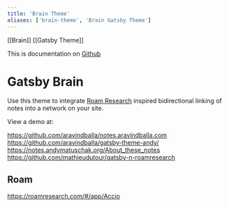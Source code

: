 ```yaml
---
title: 'Brain Theme'
aliases: ['brain-theme', 'Brain Gatsby Theme']
---
```


[[Brain]] [[Gatsby Theme]]

This is documentation on [Github](https://github.com/aengusmcmillin/gatsby-theme-brain)

# Gatsby Brain

Use this theme to integrate [Roam Research](https://roamresearch.com/) inspired bidirectional linking of notes into a network on your site.

View a demo at:

<Tweet tweetLink="aengusmcmillin/status/1249845320239984640" theme="dark" />

https://github.com/aravindballa/notes.aravindballa.com
https://github.com/aravindballa/gatsby-theme-andy/
https://notes.andymatuschak.org/About_these_notes
https://github.com/mathieudutour/gatsby-n-roamresearch

## Roam

https://roamresearch.com/#/app/Accio
